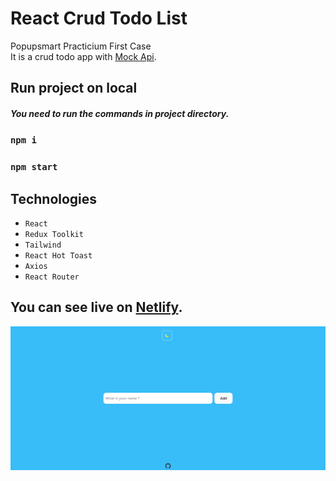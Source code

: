 # React Crud Todo List

Popupsmart Practicium First Case  
It is a crud todo app with [Mock Api](https://mockapi.io/).

## Run project on local  

##### You need to run the commands in project directory. 

### `npm i`

### `npm start`  

## Technologies

- `React`
- `Redux Toolkit`
- `Tailwind`
- `React Hot Toast`
- `Axios`
- `React Router`

## You can see live on [Netlify](https://react-crud-todo-list.netlify.app/).

[![Popupsmart Crud Todo List](https://github.com/sinansk/popupsmart-react-practicum/blob/main/public/react-crud-todo-list.PNG)](https://react-crud-todo-list.netlify.app/)
